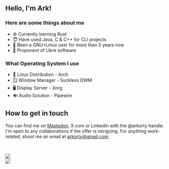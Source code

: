 ## Hello, I'm Ark!
### Here are some things about me
* ⚙ Currently learning Rust
* 😇 Have used Java, C & C++ for CLI projects
* 🐧 Been a GNU+Linux user for more than 5 years now
* 📀 Proponent of Libre software

### What Operating System I use
* 🐧 Linux Distribution - Arch
* 🪟 Window Manager - Suckless DWM
* 🖥️ Display Server - Xorg
* 🔊 Audio Solution - Pipewire

## How to get in touch
You can find me on [Mastodon](https://mastodon.social/@arkorty), X.com or Linkedin with the @arkorty handle. I'm open to any collaborations if the offer is intriguing. For anything work-related, shoot me an email at arkorty@gmail.com.

<!-- DYNAMIC CARDS START HERE -->
</br>
<p align="left">
    <img src ="https://github-readme-stats.vercel.app/api?username=arkorty&custom_title=GitHub+Stats&show_icons=true&hide=contribs&theme=dark&bg_color=00000000&hide_border=true">
    </br>
    <img src ="https://github-readme-stats.vercel.app/api/top-langs/?username=arkorty&langs_count=8&layout=compact&theme=dark&hide_border=true&bg_color=00000000">
</p>
<!-- DYNAMIC CARDS END HERE -->
